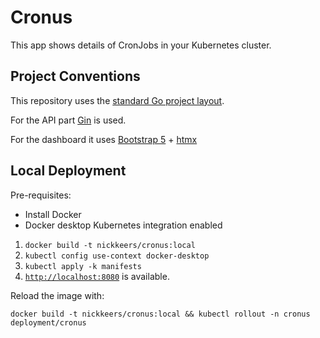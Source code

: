 # Cronus

This app shows details of CronJobs in your Kubernetes cluster.

## Project Conventions

This repository uses the [standard Go project layout](https://github.com/golang-standards/project-layout).

For the API part [Gin](https://github.com/gin-gonic/gin) is used.

For the dashboard it uses [Bootstrap 5](https://getbootstrap.com/) + [htmx](https://htmx.org)

## Local Deployment

Pre-requisites:

- Install Docker
- Docker desktop Kubernetes integration enabled

1. `docker build -t nickkeers/cronus:local`
1. `kubectl config use-context docker-desktop`
1. `kubectl apply -k manifests`
1. [`http://localhost:8080`](http://localhost:8080) is available.

Reload the image with:

`docker build -t nickkeers/cronus:local && kubectl rollout -n cronus deployment/cronus`
